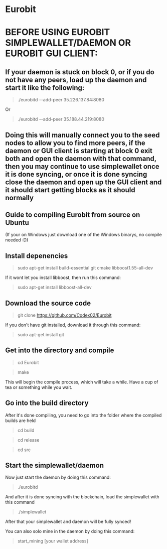 # Eurobit

# BEFORE USING EUROBIT SIMPLEWALLET/DAEMON OR EUROBIT GUI CLIENT:
## If your daemon is stuck on block 0, or if you do not have any peers, load up the daemon and start it like the following:
> ./eurobitd --add-peer 35.226.137.84:8080

Or

> ./eurobitd --add-peer 35.188.44.219:8080
## Doing this will manually connect you to the seed nodes to allow you to find more peers, if the daemon or GUI client is starting at block 0 exit both and open the daemon with that command, then you may continue to use simplewallet once it is done syncing, or once it is done syncing close the daemon and open up the GUI client and it should start getting blocks as it should normally

## Guide to compiling Eurobit from source on Ubuntu
(If your on Windows just download one of the Windows binarys, no compile needed :D)

## Install depenencies

> sudo apt-get install build-essential git cmake libboost1.55-all-dev

If it wont let you install libboost, then run this command:

> sudo apt-get install libboost-all-dev

## Download the source code

> git clone https://github.com/Codex02/Eurobit

If you don't have git installed, download it through this command:

> sudo apt-get install git

## Get into the directory and compile

> cd Eurobit

> make

This will begin the compile process, which will take a while. Have a cup of tea or something while you wait.

## Go into the build directory

After it's done compiling, you need to go into the folder where the compiled builds are held

> cd build

> cd release

>cd src

## Start the simplewallet/daemon
Now just start the daemon by doing this command:

> ./eurobitd

And after it is done syncing with the blockchain, load the simplewallet with this command

> ./simplewallet

After that your simplewallet and daemon will be fully synced! 

You can also solo mine in the daemon by doing this command: 

> start_mining [your wallet address]
